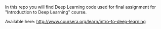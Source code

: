 In this repo you will find Deep Learning code used for final assignment for  "Introduction to Deep Learning" course.

Available here: http://www.coursera.org/learn/intro-to-deep-learning

